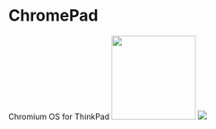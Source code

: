 # ChromePad
Chromium OS for ThinkPad
<img src="https://github.com/andDevW/ChromePad/blob/master/logo_chromium.png" width="150" height="150"/>
<img src="https://github.com/andDevW/ChromePad/blob/master/thinkpad_logo.jpg"/> 
